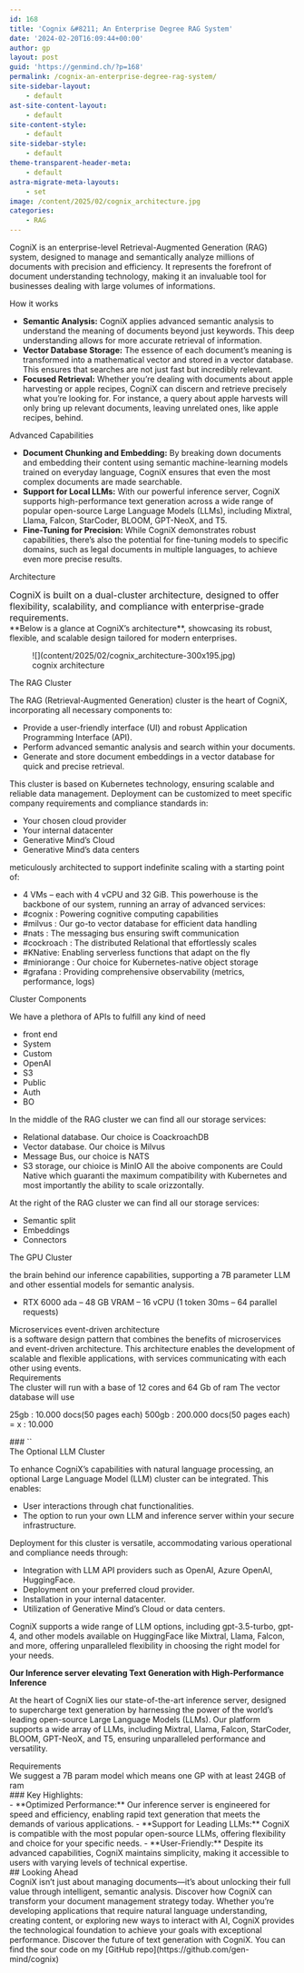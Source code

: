 ```yaml
---
id: 168
title: 'Cognix &#8211; An Enterprise Degree RAG System'
date: '2024-02-20T16:09:44+00:00'
author: gp
layout: post
guid: 'https://genmind.ch/?p=168'
permalink: /cognix-an-enterprise-degree-rag-system/
site-sidebar-layout:
    - default
ast-site-content-layout:
    - default
site-content-style:
    - default
site-sidebar-style:
    - default
theme-transparent-header-meta:
    - default
astra-migrate-meta-layouts:
    - set
image: /content/2025/02/cognix_architecture.jpg
categories:
    - RAG
---
```


CogniX is an enterprise-level Retrieval-Augmented Generation (RAG) system, designed to manage and semantically analyze millions of documents with precision and efficiency. It represents the forefront of document understanding technology, making it an invaluable tool for businesses dealing with large volumes of informations.

How it works

- **Semantic Analysis:** CogniX applies advanced semantic analysis to understand the meaning of documents beyond just keywords. This deep understanding allows for more accurate retrieval of information.
- **Vector Database Storage:** The essence of each document’s meaning is transformed into a mathematical vector and stored in a vector database. This ensures that searches are not just fast but incredibly relevant.
- **Focused Retrieval:** Whether you’re dealing with documents about apple harvesting or apple recipes, CogniX can discern and retrieve precisely what you’re looking for. For instance, a query about apple harvests will only bring up relevant documents, leaving unrelated ones, like apple recipes, behind.

Advanced Capabilities

- **Document Chunking and Embedding:** By breaking down documents and embedding their content using semantic machine-learning models trained on everyday language, CogniX ensures that even the most complex documents are made searchable.
- **Support for Local LLMs:** With our powerful inference server, CogniX supports high-performance text generation across a wide range of popular open-source Large Language Models (LLMs), including Mixtral, Llama, Falcon, StarCoder, BLOOM, GPT-NeoX, and T5.
- **Fine-Tuning for Precision:** While CogniX demonstrates robust capabilities, there’s also the potential for fine-tuning models to specific domains, such as legal documents in multiple languages, to achieve even more precise results.

Architecture

<div class="markdown-heading" dir="auto"><span style="font-size: 16px; color: var(--dracula-text);">CogniX is built on a dual-cluster architecture, designed to offer flexibility, scalability, and compliance with enterprise-grade requirements.</span>

</div>**Below is a glance at CogniX’s architecture**, showcasing its robust, flexible, and scalable design tailored for modern enterprises.

<figure aria-describedby="caption-attachment-169" class="wp-caption aligncenter" id="attachment_169" style="width: 695px">![](content/2025/02/cognix_architecture-300x195.jpg)<figcaption class="wp-caption-text" id="caption-attachment-169">cognix architecture</figcaption></figure>The RAG Cluster

The RAG (Retrieval-Augmented Generation) cluster is the heart of CogniX, incorporating all necessary components to:

- Provide a user-friendly interface (UI) and robust Application Programming Interface (API).
- Perform advanced semantic analysis and search within your documents.
- Generate and store document embeddings in a vector database for quick and precise retrieval.

This cluster is based on Kubernetes technology, ensuring scalable and reliable data management. Deployment can be customized to meet specific company requirements and compliance standards in:

- Your chosen cloud provider
- Your internal datacenter
- Generative Mind’s Cloud
- Generative Mind’s data centers

meticulously architected to support indefinite scaling with a starting point of:

- 4 VMs – each with 4 vCPU and 32 GiB. This powerhouse is the backbone of our system, running an array of advanced services:
- \#cognix : Powering cognitive computing capabilities
- \#milvus : Our go-to vector database for efficient data handling
- \#nats : The messaging bus ensuring swift communication
- \#cockroach : The distributed Relational that effortlessly scales
- \#KNative: Enabling serverless functions that adapt on the fly
- \#miniorange : Our choice for Kubernetes-native object storage
- \#grafana : Providing comprehensive observability (metrics, performance, logs)

Cluster Components

We have a plethora of APIs to fulfill any kind of need

- front end
- System
- Custom
- OpenAI
- S3
- Public
- Auth
- BO

In the middle of the RAG cluster we can find all our storage services:

- Relational database. Our choice is CoackroachDB
- Vector database. Our choice is Milvus
- Message Bus, our choice is NATS
- S3 storage, our chioice is MinIO All the aboive components are Could Native which guaranti the maximum compatibility with Kubernetes and most importantly the ability to scale orizzontally.

At the right of the RAG cluster we can find all our storage services:

- Semantic split
- Embeddings
- Connectors

The GPU Cluster

the brain behind our inference capabilities, supporting a 7B parameter LLM and other essential models for semantic analysis.

- RTX 6000 ada – 48 GB VRAM – 16 vCPU (1 token 30ms – 64 parallel requests)

<div class="markdown-heading" dir="auto">Microservices event-driven architecture

</div>is a software design pattern that combines the benefits of microservices and event-driven architecture. This architecture enables the development of scalable and flexible applications, with services communicating with each other using events.

<div class="markdown-heading" dir="auto">Requirements

</div>The cluster will run with a base of 12 cores and 64 Gb of ram The vector database will use

25gb : 10.000 docs(50 pages each) 500gb : 200.000 docs(50 pages each) = x : 10.000

<div class="markdown-heading" dir="auto">### ``

</div>The Optional LLM Cluster

To enhance CogniX’s capabilities with natural language processing, an optional Large Language Model (LLM) cluster can be integrated. This enables:

- User interactions through chat functionalities.
- The option to run your own LLM and inference server within your secure infrastructure.

Deployment for this cluster is versatile, accommodating various operational and compliance needs through:

- Integration with LLM API providers such as OpenAI, Azure OpenAI, HuggingFace.
- Deployment on your preferred cloud provider.
- Installation in your internal datacenter.
- Utilization of Generative Mind’s Cloud or data centers.

CogniX supports a wide range of LLM options, including gpt-3.5-turbo, gpt-4, and other models available on HuggingFace like Mixtral, Llama, Falcon, and more, offering unparalleled flexibility in choosing the right model for your needs.

**Our Inference server elevating Text Generation with High-Performance Inference**

At the heart of CogniX lies our state-of-the-art inference server, designed to supercharge text generation by harnessing the power of the world’s leading open-source Large Language Models (LLMs). Our platform supports a wide array of LLMs, including Mixtral, Llama, Falcon, StarCoder, BLOOM, GPT-NeoX, and T5, ensuring unparalleled performance and versatility.

<div class="markdown-heading" dir="auto">
Requirements

</div>We suggest a 7B param model which means one GP with at least 24GB of ram

<div class="markdown-heading" dir="auto">### Key Highlights:

</div>- **Optimized Performance:** Our inference server is engineered for speed and efficiency, enabling rapid text generation that meets the demands of various applications.
- **Support for Leading LLMs:** CogniX is compatible with the most popular open-source LLMs, offering flexibility and choice for your specific needs.
- **User-Friendly:** Despite its advanced capabilities, CogniX maintains simplicity, making it accessible to users with varying levels of technical expertise.

<div class="markdown-heading" dir="auto">## Looking Ahead

</div>CogniX isn’t just about managing documents—it’s about unlocking their full value through intelligent, semantic analysis. Discover how CogniX can transform your document management strategy today. Whether you’re developing applications that require natural language understanding, creating content, or exploring new ways to interact with AI, CogniX provides the technological foundation to achieve your goals with exceptional performance. Discover the future of text generation with CogniX.  
You can find the sour code on my [GitHub repo](https://github.com/gen-mind/cognix)
